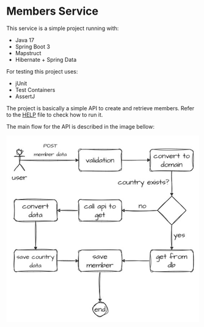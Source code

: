 # Members Service

This service is a simple project running with:

- Java 17
- Spring Boot 3
- Mapstruct 
- Hibernate + Spring Data

For testing this project uses:

- jUnit
- Test Containers
- AssertJ

The project is basically a simple API to create and retrieve members. Refer to the [HELP](https://github.com/arthurgregorio/members-service/blob/main/HELP.md) file to check how to run it.

The main flow for the API is described in the image bellow:

<p align="center">
  <img src="https://github.com/arthurgregorio/members-service/blob/main/members-service_main-flow.jpg">
</p>
